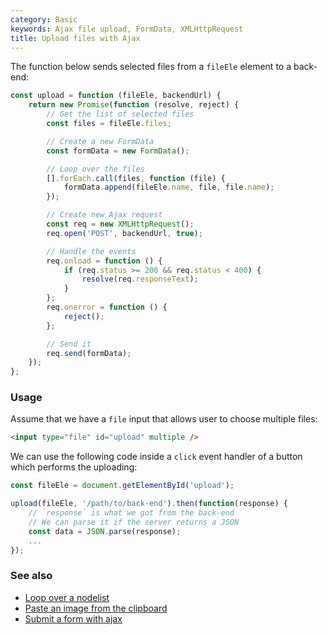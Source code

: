 ```yaml
---
category: Basic
keywords: Ajax file upload, FormData, XMLHttpRequest
title: Upload files with Ajax
---
```


The function below sends selected files from a `fileEle` element to a back-end:

```js
const upload = function (fileEle, backendUrl) {
    return new Promise(function (resolve, reject) {
        // Get the list of selected files
        const files = fileEle.files;

        // Create a new FormData
        const formData = new FormData();

        // Loop over the files
        [].forEach.call(files, function (file) {
            formData.append(fileEle.name, file, file.name);
        });

        // Create new Ajax request
        const req = new XMLHttpRequest();
        req.open('POST', backendUrl, true);

        // Handle the events
        req.onload = function () {
            if (req.status >= 200 && req.status < 400) {
                resolve(req.responseText);
            }
        };
        req.onerror = function () {
            reject();
        };

        // Send it
        req.send(formData);
    });
};
```

### Usage

Assume that we have a `file` input that allows user to choose multiple files:

```html
<input type="file" id="upload" multiple />
```

We can use the following code inside a `click` event handler of a button which performs the uploading:

```js
const fileEle = document.getElementById('upload');

upload(fileEle, '/path/to/back-end').then(function(response) {
    // `response` is what we got from the back-end
    // We can parse it if the server returns a JSON
    const data = JSON.parse(response);
    ...
});
```

### See also

-   [Loop over a nodelist](/loop-over-a-nodelist)
-   [Paste an image from the clipboard](/paste-an-image-from-the-clipboard)
-   [Submit a form with ajax](/submit-a-form-with-ajax)
